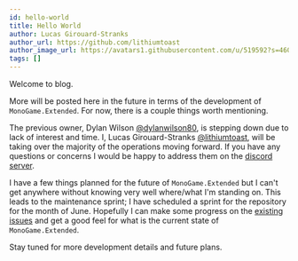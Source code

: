 ```yaml
---
id: hello-world
title: Hello World
author: Lucas Girouard-Stranks
author_url: https://github.com/lithiumtoast
author_image_url: https://avatars1.githubusercontent.com/u/519592?s=460&v=4
tags: []
---
```


Welcome to blog.

<!--truncate-->

More will be posted here in the future in terms of the development of `MonoGame.Extended`. For now, there is a couple things worth mentioning.

The previous owner, Dylan Wilson [@dylanwilson80](https://github.com/dylanwilson80), is stepping down due to lack of interest and time. I, Lucas Girouard-Stranks [@lithiumtoast](https://github.com/lithiumtoast), will be taking over the majority of the operations moving forward. If you have any questions or concerns I would be happy to address them on the [discord server](https://discord.gg/xPUEkj9).

I have a few things planned for the future of `MonoGame.Extended` but I can't get anywhere without knowing very well where/what I'm standing on. This leads to the maintenance sprint; I have scheduled a sprint for the repository for the month of June. Hopefully I can make some progress on the [existing issues](https://github.com/craftworkgames/MonoGame.Extended/issues) and get a good feel for what is the current state of `MonoGame.Extended`.

Stay tuned for more development details and future plans.


